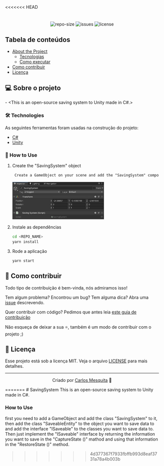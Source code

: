 <<<<<<< HEAD
<div align="center">
  <h1>
    <REPO_NAME>
  </h1>
  <blockquote>
    <REPO_SHORT_DESCRIPTION>
  </blockquote>
  <div id="badges">
    <img src="https://img.shields.io/github/repo-size/serjolas1/SavingSystem?color=4000FF" alt="repo-size" />
    <img src="https://img.shields.io/github/issues-raw/serjolas1/SavingSystem?color=4000FF" alt="issues" />
    <img src="https://img.shields.io/badge/license-MIT-4000FF" alt="license" />
  </div>
</div>

## Tabela de conteúdos

   * [About the Project](#-sobre-o-projeto)
      - [Tecnologias](#-tecnologias)
      - [Como executar](#-como-executar)
   * [Como contribuir](#-como-contribuir)
   * [Licença](#-licença)

## 💻 Sobre o projeto

<SavingSystem> - <This is an open-source saving system to Unity made in C#.>

### 🛠 Technologies

As seguintes ferramentas foram usadas na construção do projeto:
- [C#](https://docs.microsoft.com/pt-br/dotnet/csharp/)
- [Unity](https://unity.com)

### 🚀 How to Use

1. Create the "SavingSystem" object
   ```md
    Create a GameObject on your scene and add the "SavingSystem" component to it
   ```
    <img src="./images/savingSystemObject.png" alt="Saving System Object" width="300" />

2. Instale as dependências
   ```bash
   cd <REPO_NAME>
   yarn install
   ```

3. Rode a aplicação
   ```bash
   yarn start
   ```

## 🤝 Como contribuir

Todo tipo de contribuição é bem-vinda, nós admiramos isso!

Tem algum problema? Encontrou um bug? Tem alguma dica? Abra uma [issue](https://github.com/carlos3g/<REPO_NAME>/issues) descrevendo.

Quer contribuir com código? Pedimos que antes leia [este guia de contribuição](https://github.com/firstcontributions/first-contributions)

Não esqueça de deixar a sua ⭐, também é um modo de contribuir com o projeto ;)

## 📝 Licença

Esse projeto está sob a licença MIT. Veja o arquivo [LICENSE](LICENSE) para mais detalhes.

---
<div align="center">

  Criado por [Carlos Mesquita](https://github.com/carlos3g) 💜

</div>
=======
# SavingSystem
 This is an open-source saving system to Unity made in C#.

<h3> How to Use </h3>

<p>
first you need to add a GameObject and add the class "SavingSystem" to it, then add the class "SaveableEntity" to the object you want to save data to and add the interface "ISaveable" to the classes you want to save data to. Then just implement the "ISaveable" interface by returning the information you want to save in the "CaptureState ()" mathod and using that information in the "RestoreState ()" method.
</p>

>>>>>>> 4d377367f7933fbffb993d8eaf3731a78a4b003b
